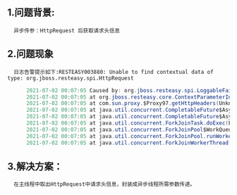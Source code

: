   ## 1.问题背景:
      异步传参：HttpRequest 后获取请求头信息
      
  ## 2.问题现象
      日志告警提示如下:RESTEASY003880: Unable to find contextual data of type: org.jboss.resteasy.spi.HttpRequest
      
```java
      2021-07-02 00:07:05 Caused by: org.jboss.resteasy.spi.LoggableFailure: RESTEASY003880: Unable to find contextual data of type: org.jboss.resteasy.spi.HttpRequest
      2021-07-02 00:07:05 at org.jboss.resteasy.core.ContextParameterInjector$GenericDelegatingProxy.invoke(ContextParameterInjector.java:62)
      2021-07-02 00:07:05 at com.sun.proxy.$Proxy97.getHttpHeaders(Unknown Source)
      2021-07-02 00:07:05 at java.util.concurrent.CompletableFuture$AsyncSupply.run(CompletableFuture.java:1604)
      2021-07-02 00:07:05 at java.util.concurrent.CompletableFuture$AsyncSupply.exec(CompletableFuture.java:1596)
      2021-07-02 00:07:05 at java.util.concurrent.ForkJoinTask.doExec(ForkJoinTask.java:289)
      2021-07-02 00:07:05 at java.util.concurrent.ForkJoinPool$WorkQueue.runTask(ForkJoinPool.java:1056)
      2021-07-02 00:07:05 at java.util.concurrent.ForkJoinPool.runWorker(ForkJoinPool.java:1692)
      2021-07-02 00:07:05 at java.util.concurrent.ForkJoinWorkerThread.run(ForkJoinWorkerThread.java:175)
```

## 3.解决方案：
      在主线程中取出HttpRequest中请求头信息，封装成异步线程所需参数传递。
